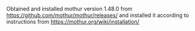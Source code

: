 Obtained and installed mothur version 1.48.0 from https://github.com/mothur/mothur/releases/ and 
installed it according to instructions from https://mothur.org/wiki/installation/


